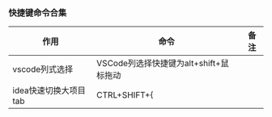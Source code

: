 ### 快捷键命令合集

| 作用             | 命令                          | 备注 |
|----------------|-----------------------------|----|
| vscode列式选择     | VSCode列选择快捷键为alt+shift+鼠标拖动 |    |
| idea快速切换大项目tab | CTRL+SHIFT+{                |    |

